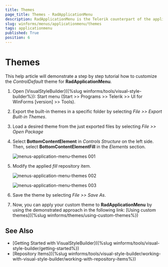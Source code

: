 ```yaml
---
title: Themes
page_title: Themes - RadApplicationMenu
description: RadApplicationMenu is the Telerik counterpart of the application menu that displays controls used to perform actions on entire documents and forms, such as Save and Print. 
slug: winforms/menus/applicationmenu/themes
tags: applicationmenu
published: True
position: 6
---
```


# Themes

This help article will demonstrate a step by step tutorial how to customize the *ControlDefault* theme for **RadApplicationMenu**. 

1. Open [VisualStyleBuilder]({%slug winforms/tools/visual-style-builder%}): Start menu (Start >> Programs >> Telerik >> UI for WinForms [version] >> Tools).

1. Export the built-in themes in a specific folder by selecting *File >> Export Built-in Themes*.

1. Load a desired theme from the just exported files by selecting *File >> Open Package*

1. Select **BottomContentElement** in *Controls Structure* on the left side. Then, select **BottomContentElementFill** in the *Elements* section.

	![menus-application-menu-themes 001](images/menus-application-menu-themes001.png)

1. Modify the applied *fill* repository item. 

	![menus-application-menu-themes 002](images/menus-application-menu-themes002.png)

	![menus-application-menu-themes 003](images/menus-application-menu-themes003.png)

1. Save the theme by selecting *File >> Save As*.

1. Now, you can apply your custom theme to **RadApplicationMenu** by using the demonstrated approach in the following link: [Using custom themes]({%slug winforms/themes/using-custom-themes%})


## See Also
* [Getting Started with VisualStyleBuilder]({%slug winforms/tools/visual-style-builder/getting-started%})
* [Repository Items]({%slug winforms/tools/visual-style-builder/working-with-visual-style-builder/working-with-repository-items%})

